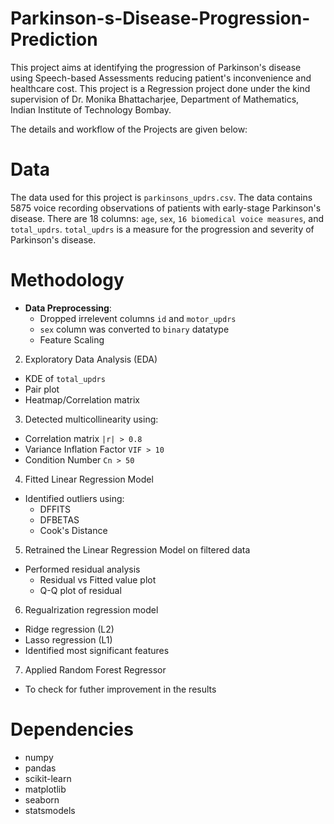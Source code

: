 # Parkinson-s-Disease-Progression-Prediction
This project aims at identifying the progression of Parkinson's disease using Speech-based Assessments reducing patient's inconvenience and healthcare cost.
This project is a Regression project done under the kind supervision of Dr. Monika Bhattacharjee, Department of Mathematics, Indian Institute of Technology Bombay. 

The details and workflow of the Projects are given below:

# Data
The data used for this project is `parkinsons_updrs.csv`. The data contains 5875 voice recording observations of patients with early-stage Parkinson's disease. There are 18 columns: `age`, `sex`, `16 biomedical voice measures`, and `total_updrs`. `total_updrs` is a measure for the progression and severity of Parkinson's disease.

# Methodology
* **Data Preprocessing**:
  - Dropped irrelevent columns `id` and `motor_updrs`
  - `sex` column was converted to `binary` datatype
  - Feature Scaling
2. Exploratory Data Analysis (EDA)
  * KDE of `total_updrs`
  * Pair plot
  * Heatmap/Correlation matrix
3. Detected multicollinearity using:
  * Correlation matrix `|r| > 0.8`
  * Variance Inflation Factor `VIF > 10`
  * Condition Number `Cn > 50`
4. Fitted Linear Regression Model
  * Identified outliers using:
    * DFFITS
    * DFBETAS
    * Cook's Distance
5. Retrained the Linear Regression Model on filtered data
  * Performed residual analysis
    * Residual vs Fitted value plot
    * Q-Q plot of residual
6. Regualrization regression model
  * Ridge regression (L2)
  * Lasso regression (L1)
  * Identified most significant features
7. Applied Random Forest Regressor
  * To check for futher improvement in the results

# Dependencies
* numpy
* pandas
* scikit-learn
* matplotlib
* seaborn
* statsmodels 
